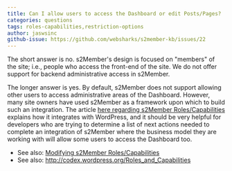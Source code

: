 ```yaml
---
title: Can I allow users to access the Dashboard or edit Posts/Pages?
categories: questions
tags: roles-capabilities,restriction-options
author: jaswsinc
github-issue: https://github.com/websharks/s2member-kb/issues/22
---
```


The short answer is no. s2Member's design is focused on "members" of the site; i.e., people who access the front-end of the site. We do not offer support for backend administrative access in s2Member.

The longer answer is yes. By default, s2Member does not support allowing other users to access administrative areas of the Dashboard. However, many site owners have used s2Member as a framework upon which to build such an integration. The article [here regarding s2Member Roles/Capabilities](http://s2member.com/kb-article/s2member-rolescapabilities/) explains how it integrates with WordPress, and it should be very helpful for developers who are trying to determine a list of next actions needed to complete an integration of s2Member where the business model they are working with will allow some users to access the Dashboard too.

- See also: [Modifying s2Member Roles/Capabilities](http://s2member.com/kb-article/s2member-rolescapabilities/#toc-2501f80b)
- See also: http://codex.wordpress.org/Roles_and_Capabilities
